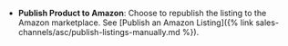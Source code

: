 
- **Publish Product to Amazon**: Choose to republish the listing to the Amazon marketplace. See [Publish an Amazon Listing]({% link sales-channels/asc/publish-listings-manually.md %}).
